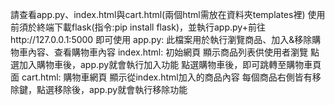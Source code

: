 請查看app.py、index.html與cart.html(兩個html需放在資料夾templates裡)
使用前須於終端下載flask(指令:pip install flask)，並執行app.py+前往http://127.0.0.1:5000 即可使用
app.py:
此檔案用於執行瀏覽商品、加入&移除購物車內容、查看購物車內容
index.html:
初始網頁
顯示商品列表供使用者瀏覽
點選加入購物車後，app.py就會執行加入功能
點選購物車後，即可跳轉至購物車頁面
cart.html:
購物車網頁
顯示從index.html加入的商品內容
每個商品右側皆有移除鍵，點選移除後，app.py就會執行移除功能
